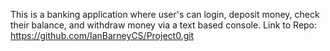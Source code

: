 This is a banking application where user's can login, deposit money, check their balance, and withdraw money via a text based console.
Link to Repo: https://github.com/IanBarneyCS/Project0.git